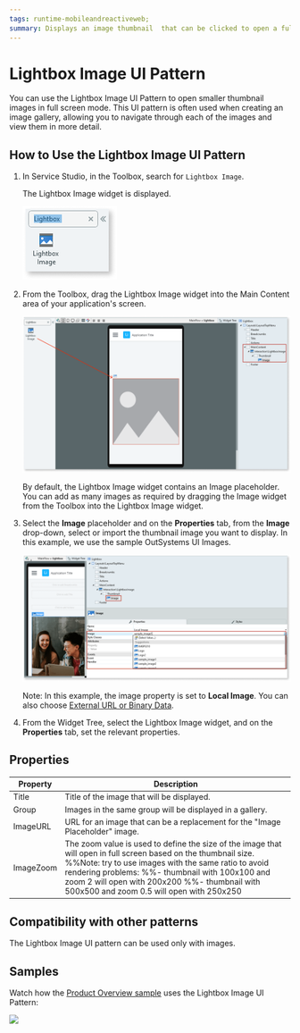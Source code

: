 ```yaml
---
tags: runtime-mobileandreactiveweb;  
summary: Displays an image thumbnail  that can be clicked to open a fullscreen image.
---
```


# Lightbox Image UI Pattern

You can use the Lightbox Image UI Pattern to open smaller thumbnail images in full screen mode. This UI pattern is often used when creating an image gallery, allowing you to navigate through each of the images and view them in more detail.

## How to Use the Lightbox Image UI Pattern

1. In Service Studio, in the Toolbox, search for `Lightbox Image`.

    The Lightbox Image widget is displayed.

    ![](images/lightboxmob-image-1.png)

1. From the Toolbox, drag the Lightbox Image widget into the Main Content area of your application's screen.

      ![](images/lightboxmob-image-2.png)

      By default, the Lightbox Image widget contains an Image placeholder. You can add as many images as required by dragging the Image widget from the Toolbox into the Lightbox Image widget.

1. Select the **Image** placeholder and on the **Properties** tab, from the **Image** drop-down, select or import the thumbnail image you want to display. In this example, we use the sample OutSystems UI Images.
    
     ![](images/lightboxmob-image-3.png)

     Note: In this example, the image property is set to **Local Image**. You can also choose [External URL or Binary Data](../../../../develop/ui/image/display-image.md).

1.  From the Widget Tree, select the Lightbox Image widget, and on the **Properties** tab, set the relevant properties.



## Properties

**Property** |  **Description** |  
---|---| 
 Title  |  Title of the image that will be displayed.  | 
 Group  |  Images in the same group will be displayed in a gallery.  |  
 ImageURL  |  URL for an image that can be a replacement for the "Image Placeholder" image.  |  
 ImageZoom  |  The zoom value is used to define the size of the image that will open in full screen based on the thumbnail size. %%Note: try to use images with the same ratio to avoid rendering problems:  %%- thumbnail with 100x100 and zoom 2 will open with 200x200  %%- thumbnail with 500x500 and zoom 0.5 will open with 250x250  |  
  

## Compatibility with other patterns

The Lightbox Image UI pattern can be used only with images.

## Samples

Watch how the [Product Overview sample](https://silkui.outsystems.com/Samples_Mobile.aspx#Mobile_Details-Samples_ProductOverview "https://silkui.outsystems.com/Samples_Mobile.aspx#Mobile_Details-Samples_ProductOverview") uses the Lightbox Image UI Pattern:

![](images/Sample_LightBoxImage.gif)
